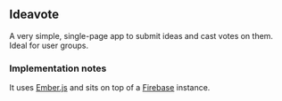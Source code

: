 ## Ideavote

A very simple, single-page app to submit ideas and cast votes on them. Ideal for user groups.

### Implementation notes

It uses [Ember.js](http://emberjs.com) and sits on top of a [Firebase](https://www.firebase.com/) instance.
